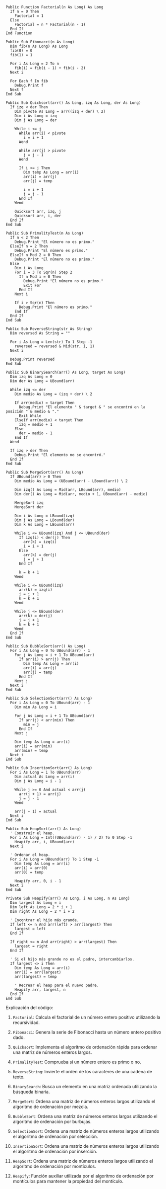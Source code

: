 ```visual basic
Public Function Factorial(n As Long) As Long
  If n = 0 Then
    Factorial = 1
  Else
    Factorial = n * Factorial(n - 1)
  End If
End Function

Public Sub Fibonacci(n As Long)
  Dim fib(n As Long) As Long
  fib(0) = 0
  fib(1) = 1

  For i As Long = 2 To n
    fib(i) = fib(i - 1) + fib(i - 2)
  Next i

  For Each f In fib
    Debug.Print f
  Next f
End Sub

Public Sub Quicksort(arr() As Long, izq As Long, der As Long)
  If izq < der Then
    Dim pivote As Long = arr((izq + der) \ 2)
    Dim i As Long = izq
    Dim j As Long = der

    While i <= j
      While arr(i) < pivote
        i = i + 1
      Wend

      While arr(j) > pivote
        j = j - 1
      Wend

      If i <= j Then
        Dim temp As Long = arr(i)
        arr(i) = arr(j)
        arr(j) = temp

        i = i + 1
        j = j - 1
      End If
    Wend

    Quicksort arr, izq, j
    Quicksort arr, i, der
  End If
End Sub

Public Sub PrimalityTest(n As Long)
  If n < 2 Then
    Debug.Print "El número no es primo."
  ElseIf n = 2 Then
    Debug.Print "El número es primo."
  ElseIf n Mod 2 = 0 Then
    Debug.Print "El número no es primo."
  Else
    Dim i As Long
    For i = 3 To Sqr(n) Step 2
      If n Mod i = 0 Then
        Debug.Print "El número no es primo."
        Exit For
      End If
    Next i

    If i > Sqr(n) Then
      Debug.Print "El número es primo."
    End If
  End If
End Sub

Public Sub ReverseString(str As String)
  Dim reversed As String = ""

  For i As Long = Len(str) To 1 Step -1
    reversed = reversed & Mid(str, i, 1)
  Next i

  Debug.Print reversed
End Sub

Public Sub BinarySearch(arr() As Long, target As Long)
  Dim izq As Long = 0
  Dim der As Long = UBound(arr)

  While izq <= der
    Dim medio As Long = (izq + der) \ 2

    If arr(medio) = target Then
      Debug.Print "El elemento " & target & " se encontró en la posición " & medio & "."
      Exit While
    ElseIf arr(medio) < target Then
      izq = medio + 1
    Else
      der = medio - 1
    End If
  Wend

  If izq > der Then
    Debug.Print "El elemento no se encontró."
  End If
End Sub

Public Sub MergeSort(arr() As Long)
  If UBound(arr) > 0 Then
    Dim medio As Long = (UBound(arr) - LBound(arr)) \ 2

    Dim izq() As Long = Mid(arr, LBound(arr), medio)
    Dim der() As Long = Mid(arr, medio + 1, UBound(arr) - medio)

    MergeSort izq
    MergeSort der

    Dim i As Long = LBound(izq)
    Dim j As Long = LBound(der)
    Dim k As Long = LBound(arr)

    While i <= UBound(izq) And j <= UBound(der)
      If izq(i) < der(j) Then
        arr(k) = izq(i)
        i = i + 1
      Else
        arr(k) = der(j)
        j = j + 1
      End If

      k = k + 1
    Wend

    While i <= UBound(izq)
      arr(k) = izq(i)
      i = i + 1
      k = k + 1
    Wend

    While j <= UBound(der)
      arr(k) = der(j)
      j = j + 1
      k = k + 1
    Wend
  End If
End Sub

Public Sub BubbleSort(arr() As Long)
  For i As Long = 0 To UBound(arr) - 1
    For j As Long = i + 1 To UBound(arr)
      If arr(i) > arr(j) Then
        Dim temp As Long = arr(i)
        arr(i) = arr(j)
        arr(j) = temp
      End If
    Next j
  Next i
End Sub

Public Sub SelectionSort(arr() As Long)
  For i As Long = 0 To UBound(arr) - 1
    Dim min As Long = i

    For j As Long = i + 1 To UBound(arr)
      If arr(j) < arr(min) Then
        min = j
      End If
    Next j

    Dim temp As Long = arr(i)
    arr(i) = arr(min)
    arr(min) = temp
  Next i
End Sub

Public Sub InsertionSort(arr() As Long)
  For i As Long = 1 To UBound(arr)
    Dim actual As Long = arr(i)
    Dim j As Long = i - 1

    While j >= 0 And actual < arr(j)
      arr(j + 1) = arr(j)
      j = j - 1
    Wend

    arr(j + 1) = actual
  Next i
End Sub

Public Sub HeapSort(arr() As Long)
  ' Construir el heap.
  For i As Long = Int((UBound(arr) - 1) / 2) To 0 Step -1
    Heapify arr, i, UBound(arr)
  Next i

  ' Ordenar el heap.
  For i As Long = UBound(arr) To 1 Step -1
    Dim temp As Long = arr(i)
    arr(i) = arr(0)
    arr(0) = temp

    Heapify arr, 0, i - 1
  Next i
End Sub

Private Sub Heapify(arr() As Long, i As Long, n As Long)
  Dim largest As Long = i
  Dim left As Long = 2 * i + 1
  Dim right As Long = 2 * i + 2

  ' Encontrar el hijo más grande.
  If left <= n And arr(left) > arr(largest) Then
    largest = left
  End If

  If right <= n And arr(right) > arr(largest) Then
    largest = right
  End If

  ' Si el hijo más grande no es el padre, intercambiarlos.
  If largest <> i Then
    Dim temp As Long = arr(i)
    arr(i) = arr(largest)
    arr(largest) = temp

    ' Recrear el heap para el nuevo padre.
    Heapify arr, largest, n
  End If
End Sub
```

Explicación del código:

1. `Factorial`: Calcula el factorial de un número entero positivo utilizando la recursividad.

2. `Fibonacci`: Genera la serie de Fibonacci hasta un número entero positivo dado.

3. `Quicksort`: Implementa el algoritmo de ordenación rápida para ordenar una matriz de números enteros largos.

4. `PrimalityTest`: Comprueba si un número entero es primo o no.

5. `ReverseString`: Invierte el orden de los caracteres de una cadena de texto.

6. `BinarySearch`: Busca un elemento en una matriz ordenada utilizando la búsqueda binaria.

7. `MergeSort`: Ordena una matriz de números enteros largos utilizando el algoritmo de ordenación por mezcla.

8. `BubbleSort`: Ordena una matriz de números enteros largos utilizando el algoritmo de ordenación por burbujas.

9. `SelectionSort`: Ordena una matriz de números enteros largos utilizando el algoritmo de ordenación por selección.

10. `InsertionSort`: Ordena una matriz de números enteros largos utilizando el algoritmo de ordenación por inserción.

11. `HeapSort`: Ordena una matriz de números enteros largos utilizando el algoritmo de ordenación por montículos.

12. `Heapify`: Función auxiliar utilizada por el algoritmo de ordenación por montículos para mantener la propiedad del montículo.